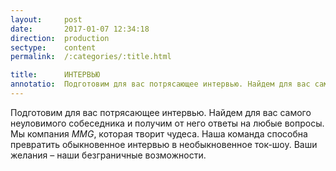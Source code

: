 ```yaml
---
layout:     post
date:       2017-01-07 12:34:18
direction:  production
sectype:    content
permalink:  /:categories/:title.html

title:      ИНТЕРВЬЮ
annotatio:  Подготовим для вас потрясающее интервью. Найдем для вас самого неуловимого собеседника и получим от него ответы на любые вопросы. Мы компания MMG, которая творит чудеса. Наша команда способна превратить обыкновенное интервью в необыкновенное ток-шоу. Ваши желания – наши безграничные возможности. 
---
```


Подготовим для вас потрясающее интервью. Найдем для вас самого неуловимого собеседника и получим от него ответы на любые вопросы. Мы компания _MMG_, которая творит чудеса. Наша команда способна превратить обыкновенное интервью в необыкновенное ток-шоу. Ваши желания – наши безграничные возможности. 

